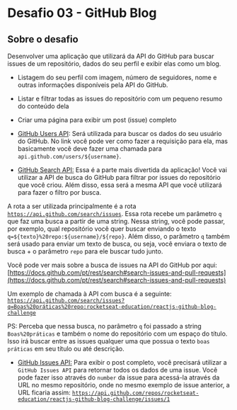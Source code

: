 # Desafio 03 - GitHub Blog

## Sobre o desafio

Desenvolver uma aplicação que utilizará da API do GitHub para buscar issues de um repositório, dados do seu perfil e exibir elas como um blog.

- Listagem do seu perfil com imagem, número de seguidores, nome e outras informações disponíveis pela API do GitHub.
- Listar e filtrar todas as issues do repositório com um pequeno resumo do conteúdo dela
- Criar uma página para exibir um post (issue) completo

- [GitHub Users API](https://docs.github.com/pt/rest/users/users#get-a-user): Será utilizada para buscar os dados do seu usuário do GitHub. No link você pode ver como fazer a requisição para ela, mas basicamente você deve fazer uma chamada para `api.github.com/users/${username}`.
- [GitHub Search API:](https://docs.github.com/pt/rest/search) Essa é a parte mais divertida da aplicação! Você vai utilizar a API de busca do GitHub para filtrar por issues do repositório que você criou. Além disso, essa será a mesma API que você utilizará para fazer o filtro por busca.

A rota a ser utilizada principalmente é a rota [`https://api.github.com/search/issues`](https://api.github.com/search/issues?q=Dynamic%20typing%20repo:daltonmenezes/test).
Essa rota recebe um parâmetro `q` que faz uma busca a partir de uma string. Nessa string, você pode passar, por exemplo, qual repositório você quer buscar enviando o texto `q=${texto}%20repo:${username}/${repo}`. Além disso, o parâmetro `q` também será usado para enviar um texto de busca, ou seja, você enviara o texto de busca + o parâmetro `repo` para ele buscar tudo junto.

Você pode ver mais sobre a busca de issues na API do GitHub por aqui: [https://docs.github.com/pt/rest/search#search-issues-and-pull-requests](https://docs.github.com/pt/rest/search#search-issues-and-pull-requests)

Um exemplo de chamada à API com busca é a seguinte: [`https://api.github.com/search/issues?q=Boas%20práticas%20repo:rocketseat-education/reactjs-github-blog-challenge`](https://api.github.com/search/issues?q=Boas%20pr%C3%A1ticas%20repo:rocketseat-education/reactjs-github-blog-challenge)

PS: Perceba que nessa busca, no parâmetro `q` foi passado a string `Boas%20práticas` e também o nome do repositório com um espaço do título. Isso irá buscar entre as issues qualquer uma que possua o texto `boas práticas` em seu título ou até descrição.
- [GitHub Issues API:](https://docs.github.com/pt/rest/issues/issues#get-an-issue) Para exibir o post completo, você precisará utilizar a `GitHub Issues API` para retornar todos os dados de uma issue. Você pode fazer isso através do `number` da issue para acessá-la através da URL no mesmo repositório, onde no mesmo exemplo de issue anterior, a URL ficaria assim: [`https://api.github.com/repos/rocketseat-education/reactjs-github-blog-challenge/issues/1`](https://api.github.com/repos/rocketseat-education/reactjs-github-blog-challenge/issues/1)
